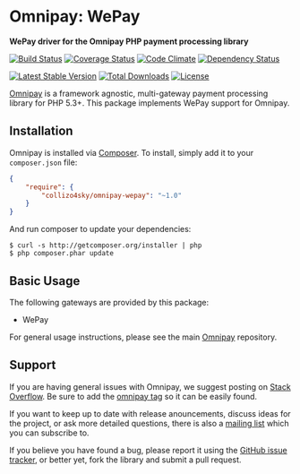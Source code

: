# Omnipay: WePay

**WePay driver for the Omnipay PHP payment processing library**

[![Build Status](https://travis-ci.org/collizo4sky/omnipay-wepay.png?branch=master)](https://travis-ci.org/collizo4sky/omnipay-wepay)
[![Coverage Status](https://coveralls.io/repos/collizo4sky/omnipay-wepay/badge.svg?branch=master&service=github)](https://coveralls.io/github/collizo4sky/omnipay-wepay?branch=master)
[![Code Climate](https://codeclimate.com/github/Collizo4sky/omnipay-wepay/badges/gpa.svg)](https://codeclimate.com/github/Collizo4sky/omnipay-wepay)
[![Dependency Status](https://www.versioneye.com/user/projects/561676d2a1933400150005b8/badge.png)](https://www.versioneye.com/user/projects/561676d2a1933400150005b8)

[![Latest Stable Version](https://poser.pugx.org/collizo4sky/omnipay-wepay/version.png)](https://packagist.org/packages/collizo4sky/omnipay-wepay)
[![Total Downloads](https://poser.pugx.org/collizo4sky/omnipay-wepay/d/total.png)](https://packagist.org/packages/collizo4sky/omnipay-wepay)
[![License](https://poser.pugx.org/collizo4sky/omnipay-wepay/license)](https://packagist.org/packages/collizo4sky/omnipay-wepay)

[Omnipay](https://github.com/thephpleague/omnipay) is a framework agnostic, multi-gateway payment
processing library for PHP 5.3+. This package implements WePay support for Omnipay.

## Installation

Omnipay is installed via [Composer](http://getcomposer.org/). To install, simply add it
to your `composer.json` file:

```json
{
    "require": {
        "collizo4sky/omnipay-wepay": "~1.0"
    }
}
```

And run composer to update your dependencies:

    $ curl -s http://getcomposer.org/installer | php
    $ php composer.phar update

## Basic Usage

The following gateways are provided by this package:

* WePay

For general usage instructions, please see the main [Omnipay](https://github.com/thephpleague/omnipay)
repository.

## Support

If you are having general issues with Omnipay, we suggest posting on
[Stack Overflow](http://stackoverflow.com/). Be sure to add the
[omnipay tag](http://stackoverflow.com/questions/tagged/omnipay) so it can be easily found.

If you want to keep up to date with release anouncements, discuss ideas for the project,
or ask more detailed questions, there is also a [mailing list](https://groups.google.com/forum/#!forum/omnipay) which
you can subscribe to.

If you believe you have found a bug, please report it using the [GitHub issue tracker](https://github.com/collizo4sky/omnipay-wepay/issues),
or better yet, fork the library and submit a pull request.
